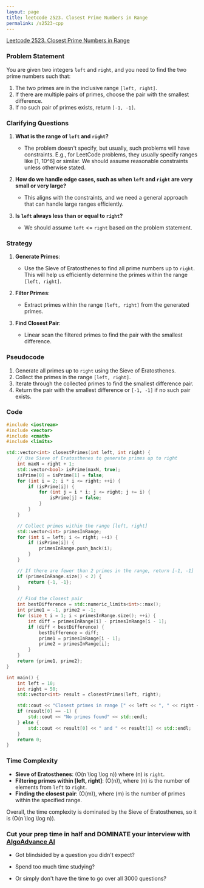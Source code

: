 ```yaml
---
layout: page
title: leetcode 2523. Closest Prime Numbers in Range
permalink: /s2523-cpp
---
```

[Leetcode 2523. Closest Prime Numbers in Range](https://algoadvance.github.io/algoadvance/l2523)
### Problem Statement
You are given two integers `left` and `right`, and you need to find the two prime numbers such that:
1. The two primes are in the inclusive range `[left, right]`.
2. If there are multiple pairs of primes, choose the pair with the smallest difference.
3. If no such pair of primes exists, return `[-1, -1]`.

### Clarifying Questions
1. **What is the range of `left` and `right`?**
   - The problem doesn't specify, but usually, such problems will have constraints. E.g., for LeetCode problems, they usually specify ranges like [1, 10^6] or similar. We should assume reasonable constraints unless otherwise stated.

2. **How do we handle edge cases, such as when `left` and `right` are very small or very large?**
   - This aligns with the constraints, and we need a general approach that can handle large ranges efficiently.

3. **Is `left` always less than or equal to `right`?**
   - We should assume `left` <= `right` based on the problem statement.

### Strategy
1. **Generate Primes**:
   - Use the Sieve of Eratosthenes to find all prime numbers up to `right`. This will help us efficiently determine the primes within the range `[left, right]`.

2. **Filter Primes**:
   - Extract primes within the range `[left, right]` from the generated primes.

3. **Find Closest Pair**:
   - Linear scan the filtered primes to find the pair with the smallest difference.

### Pseudocode
1. Generate all primes up to `right` using the Sieve of Eratosthenes.
2. Collect the primes in the range `[left, right]`.
3. Iterate through the collected primes to find the smallest difference pair.
4. Return the pair with the smallest difference or `[-1, -1]` if no such pair exists.

### Code
```cpp
#include <iostream>
#include <vector>
#include <cmath>
#include <limits>

std::vector<int> closestPrimes(int left, int right) {
    // Use Sieve of Eratosthenes to generate primes up to right
    int maxN = right + 1;
    std::vector<bool> isPrime(maxN, true);
    isPrime[0] = isPrime[1] = false;
    for (int i = 2; i * i <= right; ++i) {
        if (isPrime[i]) {
            for (int j = i * i; j <= right; j += i) {
                isPrime[j] = false;
            }
        }
    }

    // Collect primes within the range [left, right]
    std::vector<int> primesInRange;
    for (int i = left; i <= right; ++i) {
        if (isPrime[i]) {
            primesInRange.push_back(i);
        }
    }

    // If there are fewer than 2 primes in the range, return [-1, -1]
    if (primesInRange.size() < 2) {
        return {-1, -1};
    }

    // Find the closest pair
    int bestDifference = std::numeric_limits<int>::max();
    int prime1 = -1, prime2 = -1;
    for (size_t i = 1; i < primesInRange.size(); ++i) {
        int diff = primesInRange[i] - primesInRange[i - 1];
        if (diff < bestDifference) {
            bestDifference = diff;
            prime1 = primesInRange[i - 1];
            prime2 = primesInRange[i];
        }
    }
    return {prime1, prime2};
}

int main() {
    int left = 10;
    int right = 50;
    std::vector<int> result = closestPrimes(left, right);

    std::cout << "Closest primes in range [" << left << ", " << right << "] are: ";
    if (result[0] == -1) {
        std::cout << "No primes found" << std::endl;
    } else {
        std::cout << result[0] << " and " << result[1] << std::endl;
    }
    return 0;
}
```

### Time Complexity
- **Sieve of Eratosthenes**: \(O(n \log \log n)\) where \(n\) is `right`.
- **Filtering primes within [left, right]**: \(O(n)\), where \(n\) is the number of elements from `left` to `right`.
- **Finding the closest pair**: \(O(m)\), where \(m\) is the number of primes within the specified range.

Overall, the time complexity is dominated by the Sieve of Eratosthenes, so it is \(O(n \log \log n)\).


### Cut your prep time in half and DOMINATE your interview with [AlgoAdvance AI](https://algoAdvance.com)

- Got blindsided by a question you didn't expect?

- Spend too much time studying?

- Or simply don't have the time to go over all 3000 questions?

